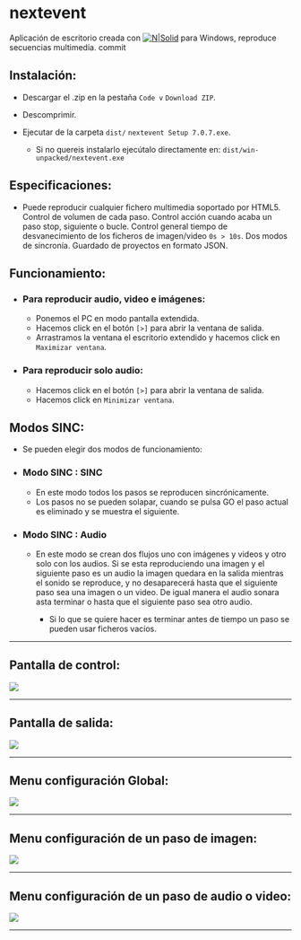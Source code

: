  # nextevent

Aplicación de escritorio creada con  [![N|Solid](https://pablolusarreta.github.io/relog/media-nextevent/electron.svg)](https://www.electronjs.org/) para  Windows, reproduce secuencias multimedia. 
commit
## Instalación:
* Descargar el .zip en la pestaña `Code v`  `Download ZIP`.
* Descomprimir.
* Ejecutar de la carpeta `dist/` `nextevent Setup 7.0.7.exe`.

  * Si no quereis instalarlo ejecútalo directamente en:
`dist/win-unpacked/nextevent.exe`
## Especificaciones:
* Puede reproducir cualquier fichero multimedia soportado por HTML5.
Control de volumen de cada paso.
Control acción cuando acaba un paso stop, siguiente o bucle.
Control general tiempo de desvanecimiento de los ficheros de imagen/video ` 0s > 10s `.
Dos modos de sincronía.
Guardado de proyectos en formato JSON. 



## Funcionamiento:
* ### Para  reproducir audio, video e imágenes: 
  * Ponemos el PC en modo pantalla extendida.
  * Hacemos click en el botón `[>]` para abrir la ventana de salida.
  * Arrastramos la ventana el escritorio extendido y hacemos click en ` Maximizar ventana `.

* ### Para reproducir solo audio:
  * Hacemos click en el botón `[>]` para abrir la ventana de salida.
  * Hacemos click en ` Minimizar ventana `.


## Modos SINC:
* Se pueden elegir dos modos de funcionamiento:
* ### Modo SINC : SINC
  * En este modo todos los pasos se reproducen sincrónicamente.
  * Los pasos no se pueden solapar, cuando se pulsa GO el paso actual es eliminado y se muestra el siguiente.
* ### Modo SINC : Audio
  * En este modo se crean dos flujos uno con imágenes y videos y otro solo con los audios.
Si se esta reproduciendo una imagen y el siguiente paso es un audio la imagen quedara en la salida 
mientras el sonido se reproduce, y no desaparecerá hasta que el siguiente paso sea una imagen o un video.
De igual manera el audio sonara asta terminar o hasta que el siguiente paso sea otro audio.

    * Si lo que se quiere hacer es terminar antes de tiempo un paso se pueden usar ficheros vacíos.



***
## Pantalla de control:
![](https://pablolusarreta.github.io/relog/media-nextevent/ControlPrincipal.png)
***
## Pantalla de salida:
![](https://pablolusarreta.github.io/relog/media-nextevent/Salida.png)
***
## Menu configuración Global:
![](https://pablolusarreta.github.io/relog/media-nextevent/ConfiguracionGlobal.png)
***
## Menu configuración de un paso de imagen:
![](https://pablolusarreta.github.io/relog/media-nextevent/ConfiguracionPasoImg.png)
***
## Menu configuración de un paso de audio o video:
![](https://pablolusarreta.github.io/relog/media-nextevent/ConfiguracionPasoAudioVideo.png)
***
